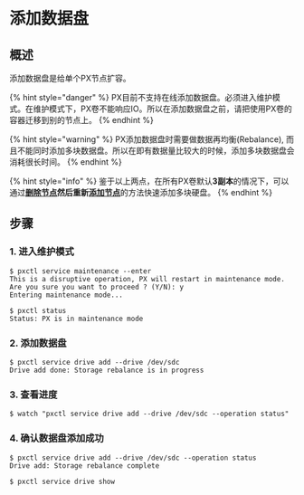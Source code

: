 # 添加数据盘

## 概述 <a id="overview"></a>

添加数据盘是给单个PX节点扩容。

{% hint style="danger" %}
PX目前不支持在线添加数据盘。必须进入维护模式。在维护模式下，PX卷不能响应IO。所以在添加数据盘之前，请把使用PX卷的容器迁移到别的节点上。
{% endhint %}

{% hint style="warning" %}
PX添加数据盘时需要做数据再均衡\(Rebalance\), 而且不能同时添加多块数据盘。所以在即有数据量比较大的时候，添加多块数据盘会消耗很长时间。
{% endhint %}

{% hint style="info" %}
鉴于以上两点，在所有PX卷默认**3副本**的情况下，可以通过[**删除节点**](remove-node.md)**然后重新**[**添加节点**](add-node.md)的方法快速添加多块硬盘。
{% endhint %}

## 步骤

### 1. 进入维护模式

```text
$ pxctl service maintenance --enter
This is a disruptive operation, PX will restart in maintenance mode.
Are you sure you want to proceed ? (Y/N): y
Entering maintenance mode...

$ pxctl status
Status: PX is in maintenance mode
```

### 2. 添加数据盘

```text
$ pxctl service drive add --drive /dev/sdc
Drive add done: Storage rebalance is in progress
```

### 3. 查看进度

```text
$ watch "pxctl service drive add --drive /dev/sdc --operation status"
```

### 4. 确认数据盘添加成功

```text
$ pxctl service drive add --drive /dev/sdc --operation status
Drive add: Storage rebalance complete

$ pxctl service drive show
```

